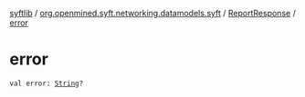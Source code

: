[syftlib](../../index.md) / [org.openmined.syft.networking.datamodels.syft](../index.md) / [ReportResponse](index.md) / [error](./error.md)

# error

`val error: `[`String`](https://kotlinlang.org/api/latest/jvm/stdlib/kotlin/-string/index.html)`?`